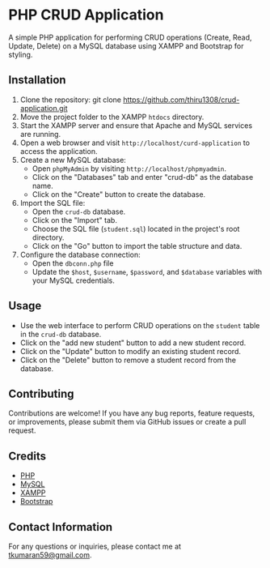 # PHP CRUD Application
A simple PHP application for performing CRUD operations (Create, Read, Update, Delete) on a MySQL database using XAMPP and Bootstrap for styling.

## Installation
1. Clone the repository:
   git clone https://github.com/thiru1308/crud-application.git
2. Move the project folder to the XAMPP `htdocs` directory.
3. Start the XAMPP server and ensure that Apache and MySQL services are running.
4. Open a web browser and visit `http://localhost/curd-application` to access the application.
5. Create a new MySQL database:
   - Open `phpMyAdmin` by visiting `http://localhost/phpmyadmin`.
   - Click on the "Databases" tab and enter "crud-db" as the database name.
   - Click on the "Create" button to create the database.
6. Import the SQL file:
   - Open the `crud-db` database.
   - Click on the "Import" tab.
   - Choose the SQL file (`student.sql`) located in the project's root directory.
   - Click on the "Go" button to import the table structure and data.
7. Configure the database connection:
   - Open the `dbconn.php` file
   - Update the `$host`, `$username`, `$password`, and `$database` variables with your MySQL credentials.

## Usage
- Use the web interface to perform CRUD operations on the `student` table in the `crud-db` database.
- Click on the "add new student" button to add a new student record.
- Click on the "Update" button to modify an existing student record.
- Click on the "Delete" button to remove a student record from the database.

## Contributing
Contributions are welcome! If you have any bug reports, feature requests, or improvements, please submit them via GitHub issues or create a pull request.

## Credits
- [PHP](https://www.php.net/)
- [MySQL](https://www.mysql.com/)
- [XAMPP](https://www.apachefriends.org/)
- [Bootstrap](https://getbootstrap.com/)

## Contact Information
For any questions or inquiries, please contact me at tkumaran59@gmail.com.
